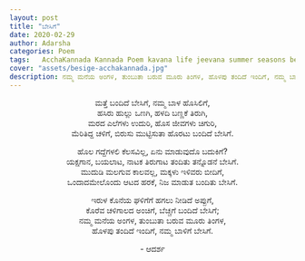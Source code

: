 ```yaml
---
layout: post
title: "ಬೇಸಿಗೆ"
date: 2020-02-29
author: Adarsha
categories: Poem
tags:	AcchaKannada Kannada Poem kavana life jeevana summer seasons besige summerseason karnataka nature culture samskruthi
cover: "assets/besige-acchakannada.jpg"
description: ನಮ್ಮ ಮನೆಯ ಅಂಗಳ, ತುಂಬುತಾ ಬರುವ ಮೂರು ತಿಂಗಳ, ಹೊಳಪು ತಂದಿದೆ ಇಂದಿಗೆ, ನಮ್ಮ ಬಾಳಿಗೆ ಬೇಸಿಗೆ!
---
```


<p align ="center"> ಮತ್ತೆ ಬಂದಿದೆ ಬೇಸಿಗೆ, ನಮ್ಮ ಬಾಳ ಹೊಸಿಲಿಗೆ,<br>
ಹಸಿರು ಹುಲ್ಲು ಒಣಗಿ, ಹಳದಿ ಬಣ್ಣಕೆ ತಿರುಗಿ,<br>
ಮರದ ಎಲೆಗಳು ಉದುರಿ, ಹೊಸ ಜೀವಗಳು ಚಿಗುರಿ,<br>
ಮೆರಿತಿದ್ದ ಚಳಿಗೆ, ಬಿರುಸು ಮುಟ್ಟಿಸುತಾ ಹೊರಟು ಬಂದಿದೆ ಬೇಸಿಗೆ.</p>

<p align ="center"> ಹೊಲ ಗದ್ದೆಗಳಲಿ ಕೆಲಸವಿಲ್ಲ, ಏನು ಮಾಡುವುದೊ  ಬದುಕಿಗೆ?<br>
ಯಕ್ಷಗಾನ, ಬಯಲಾಟ, ನಾಟಕ ತಿರುಗಾಟ ತಂದಿತು ತನ್ನೊಡನೆ ಬೇಸಿಗೆ.<br>
ಮುದುಡಿ ಮಲಗುವ ಕಾಲವಲ್ಲ, ಮಕ್ಕಳು ಇಳಿವರು ಬೀದಿಗೆ,<br>
ಒಂದಾದಮೇಲೊಂದು ಆಟದ ಹರಕೆ, ನಿಜ ಮಾಡುತ ಬಂದಿತು ಬೇಸಿಗೆ.</p>

<p align ="center"> ಇರುಳ ಕೊನೆಯ ಘಳಿಗೆಗೆ ಹಗಲು ನೀಡಿದೆ ಅಪ್ಪುಗೆ,<br>
ಕೊರೆವ ಚಳಿಗಾಲದ ಅಂಚಿಗೆ, ಬೆಚ್ಚಗೆ ಬಂದಿದೆ ಬೇಸಿಗೆ;<br>
ನಮ್ಮ ಮನೆಯ ಅಂಗಳ, ತುಂಬುತಾ ಬರುವ ಮೂರು ತಿಂಗಳ,<br>
ಹೊಳಪು ತಂದಿದೆ ಇಂದಿಗೆ, ನಮ್ಮ ಬಾಳಿಗೆ ಬೇಸಿಗೆ.</p>

<p align ="center">- ಆದರ್ಶ</p>
